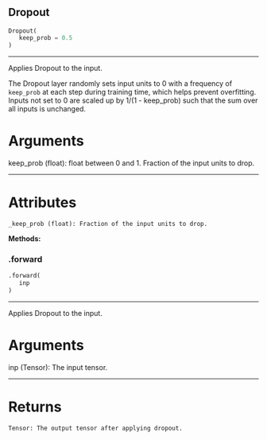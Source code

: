 #


## Dropout
```python 
Dropout(
   keep_prob = 0.5
)
```


---
Applies Dropout to the input.

The Dropout layer randomly sets input units to 0 with a frequency of `keep_prob`
at each step during training time, which helps prevent overfitting.
Inputs not set to 0 are scaled up by 1/(1 - keep_prob) such that the sum over
all inputs is unchanged.

# Arguments
keep_prob (float): float between 0 and 1. Fraction of the input units to drop.

---
# Attributes
    _keep_prob (float): Fraction of the input units to drop.


**Methods:**


### .forward
```python
.forward(
   inp
)
```

---
Applies Dropout to the input.

# Arguments
inp (Tensor): The input tensor.

---
# Returns
    Tensor: The output tensor after applying dropout.
